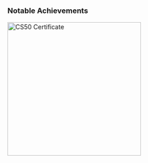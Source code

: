 ### Notable Achievements

[<img src="cs50-cert.png" alt="CS50 Certificate" width="300"/>](https://certificates.cs50.io/your-certificate-link)

